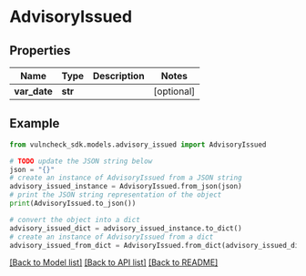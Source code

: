# AdvisoryIssued


## Properties

Name | Type | Description | Notes
------------ | ------------- | ------------- | -------------
**var_date** | **str** |  | [optional] 

## Example

```python
from vulncheck_sdk.models.advisory_issued import AdvisoryIssued

# TODO update the JSON string below
json = "{}"
# create an instance of AdvisoryIssued from a JSON string
advisory_issued_instance = AdvisoryIssued.from_json(json)
# print the JSON string representation of the object
print(AdvisoryIssued.to_json())

# convert the object into a dict
advisory_issued_dict = advisory_issued_instance.to_dict()
# create an instance of AdvisoryIssued from a dict
advisory_issued_from_dict = AdvisoryIssued.from_dict(advisory_issued_dict)
```
[[Back to Model list]](../README.md#documentation-for-models) [[Back to API list]](../README.md#documentation-for-api-endpoints) [[Back to README]](../README.md)


